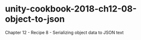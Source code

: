 # unity-cookbook-2018-ch12-08-object-to-json
Chapter 12 - Recipe 8 - Serializing object data to JSON text
